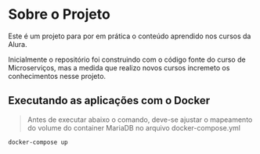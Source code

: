 # Sobre o Projeto

Este é um projeto para por em prática o conteúdo aprendido nos cursos da Alura.

Inicialmente o repositório foi construindo com o código fonte do curso de Microserviços, mas a medida que realizo novos cursos incremeto os conhecimentos nesse projeto.

## Executando as aplicações com o Docker

> Antes de executar abaixo o comando, deve-se ajustar o mapeamento do volume do container MariaDB no arquivo docker-compose.yml

```
docker-compose up
```
